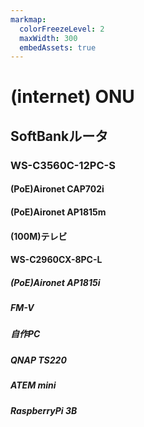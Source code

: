 ```yaml
---
markmap:
  colorFreezeLevel: 2
  maxWidth: 300
  embedAssets: true
---
```


# (internet) ONU

## SoftBankルータ

### WS-C3560C-12PC-S

#### (PoE)Aironet CAP702i

#### (PoE)Aironet AP1815m

#### (100M)テレビ

#### WS-C2960CX-8PC-L

##### (PoE)Aironet AP1815i

##### FM-V

##### 自作PC

##### QNAP TS220

##### ATEM mini

##### RaspberryPi 3B